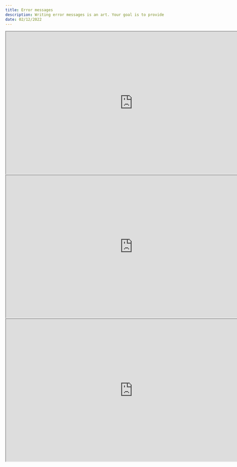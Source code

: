 ```yaml
---
title: Error messages
description: Writing error messages is an art. Your goal is to provide guidance to the user.  Does the message leave the user in a dead end?  For example, if they get "Invalid or unsupported" error, do the users know what to do next?
date: 02/12/2022
---
```




<iframe width="800" height="450" src="https://www.figma.com/embed?embed_host=share&url=https%3A%2F%2Fwww.figma.com%2Ffile%2FR9H8wCBqTHUZdbmtxdsv3l%2FPatricia-McPhee's-UX-Writing-Portfolio%3Fnode-id%3D24%253A4040%26t%3DK1aBXvsmZD58SPxE-1" allowfullscreen></iframe>


<iframe width="800" height="450" src="https://www.figma.com/embed?embed_host=share&url=https%3A%2F%2Fwww.figma.com%2Ffile%2FR9H8wCBqTHUZdbmtxdsv3l%2FPatricia-McPhee's-UX-Writing-Portfolio%3Fnode-id%3D24%253A4036%26t%3DK1aBXvsmZD58SPxE-1" allowfullscreen></iframe>

<iframe width="800" height="450" src="https://www.figma.com/embed?embed_host=share&url=https%3A%2F%2Fwww.figma.com%2Ffile%2FR9H8wCBqTHUZdbmtxdsv3l%2FPatricia-McPhee's-UX-Writing-Portfolio%3Fnode-id%3D24%253A4038%26t%3DK1aBXvsmZD58SPxE-1" allowfullscreen></iframe>

